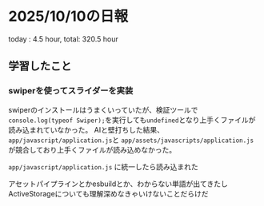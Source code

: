 # 2025/10/10の日報
today : 4.5 hour, total: 320.5 hour
## 学習したこと
### swiperを使ってスライダーを実装
swiperのインストールはうまくいっていたが、検証ツールで`console.log(typeof Swiper);`を実行しても`undefined`となり上手くファイルが読み込まれていなかった。
AIと壁打ちした結果、`app/javascript/application.js`と `app/assets/javascripts/application.js` が競合しており上手くファイルが読み込めなかった。

`app/javascript/application.js` に統一したら読み込まれた

アセットパイプラインとかesbuildとか、わからない単語が出てきたしActiveStorageについても理解深めなきゃいけないことだらけだ